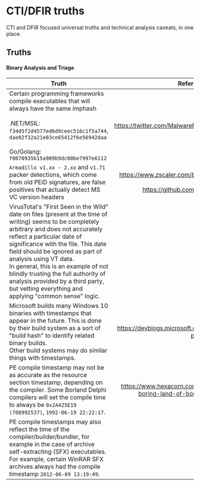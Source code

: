 # CTI/DFIR truths

CTI and DFIR focused universal truths and technical analysis caveats, in one place.

## Truths

#### Binary Analysis and Triage


| Truth | Reference/Source | 
| ------------- |:-------------:|
| Certain programming frameworks compile executables that will always have the same imphash<br><br>.NET/MSIL: `f34d5f2d4577ed6d9ceec516c1f5a744`, `dae02f32a21e03ce65412f6e56942daa`<br><br>Go/Golang: `f0070935b15a909b9dc00be7997e6112` | https://twitter.com/MalwareRE/status/1207745496451878913 |
| `Armadillo v1.xx - 2.xx` and `v1.71` packer detections, which come from old PEiD signatures, are false positives that actually detect MS VC version headers | https://www.zscaler.com/blogs/research/your-windows-8-packed<br>https://github.com/x64dbg/yarasigs/pull/13 |
| VirusTotal's "First Seen in the Wild" date on files (present at the time of writing) seems to be completely arbitrary and does not accurately reflect a particular date of significance with the file. This date field should be ignored as part of analysis using VT data.<br>In general, this is an example of not blindly trusting the full authority of analysis provided by a third party, but vetting everything and applying "common sense" logic. | |
| Microsoft builds many Windows 10 binaries with timestamps that appear in the future. This is done by their build system as a sort of "build hash" to identify related binary builds.<br>Other build systems may do similar things with timestamps. | https://devblogs.microsoft.com/oldnewthing/20180103-00/?p=97705 |
| PE compile timestamp may not be as accurate as the resource section timestamp, depending on the compiler. Some Borland Delphi compilers will set the compile time to always be `0x2A425E19 (708992537)`, `1992-06-19 22:22:17`. | https://www.hexacorn.com/blog/2014/12/05/the-not-so-boring-land-of-borland-executables-part-1/ |
| PE compile timestamps may also reflect the time of the compiler/builder/bundler, for example in the case of archive self-extracting (SFX) executables. For example, certain WinRAR SFX archives always had the compile timestamp `2012-06-09 13:19:49`. | |

